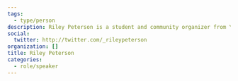 ```yaml
---
tags:
  - type/person
description: Riley Peterson is a student and community organizer from York South-Weston. She is the Budget Lead of the Toronto Youth Cabinet, the City of Toronto's official youth advisory body.
social:
  twitter: http://twitter.com/_rileypeterson
organization: []
title: Riley Peterson
categories:
  - role/speaker
---
```


